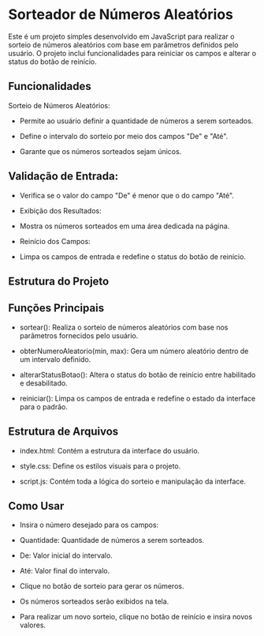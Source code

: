 # Sorteador de Números Aleatórios

Este é um projeto simples desenvolvido em JavaScript para realizar o sorteio de números aleatórios com base em parâmetros definidos pelo usuário. O projeto inclui funcionalidades para reiniciar os campos e alterar o status do botão de reinício.

## Funcionalidades

Sorteio de Números Aleatórios:

- Permite ao usuário definir a quantidade de números a serem sorteados.

- Define o intervalo do sorteio por meio dos campos "De" e "Até".

- Garante que os números sorteados sejam únicos.

## Validação de Entrada:

- Verifica se o valor do campo "De" é menor que o do campo "Até".

- Exibição dos Resultados:

- Mostra os números sorteados em uma área dedicada na página.

- Reinício dos Campos:

- Limpa os campos de entrada e redefine o status do botão de reinício.

## Estrutura do Projeto

## Funções Principais

- sortear():
Realiza o sorteio de números aleatórios com base nos parâmetros fornecidos pelo usuário.

- obterNumeroAleatorio(min, max):
Gera um número aleatório dentro de um intervalo definido.

- alterarStatusBotao():
Altera o status do botão de reinício entre habilitado e desabilitado.

- reiniciar():
Limpa os campos de entrada e redefine o estado da interface para o padrão.

## Estrutura de Arquivos

- index.html:
Contém a estrutura da interface do usuário.

- style.css:
Define os estilos visuais para o projeto.

- script.js:
Contém toda a lógica do sorteio e manipulação da interface.

## Como Usar

- Insira o número desejado para os campos:

- Quantidade: Quantidade de números a serem sorteados.

- De: Valor inicial do intervalo.

- Até: Valor final do intervalo.

- Clique no botão de sorteio para gerar os números.

- Os números sorteados serão exibidos na tela.

- Para realizar um novo sorteio, clique no botão de reinício e insira novos valores.
